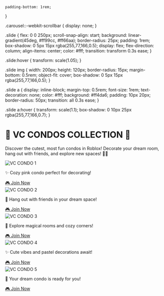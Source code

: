     padding-bottom: 1rem;
  }

  .carousel::-webkit-scrollbar {
    display: none;
  }

  .slide {
    flex: 0 0 250px;
    scroll-snap-align: start;
    background: linear-gradient(45deg, #ff99cc, #ff66aa);
    border-radius: 25px;
    padding: 1rem;
    box-shadow: 0 5px 15px rgba(255,77,166,0.5);
    display: flex;
    flex-direction: column;
    align-items: center;
    color: #fff;
    transition: transform 0.3s ease;
  }

  .slide:hover {
    transform: scale(1.05);
  }

  .slide img {
    width: 200px;
    height: 120px;
    border-radius: 15px;
    margin-bottom: 0.5rem;
    object-fit: cover;
    box-shadow: 0 5px 15px rgba(255,77,166,0.5);
  }

  .slide a {
    display: inline-block;
    margin-top: 0.5rem;
    font-size: 1rem;
    text-decoration: none;
    color: #fff;
    background: #ff4da6;
    padding: 10px 20px;
    border-radius: 50px;
    transition: all 0.3s ease;
  }

  .slide a:hover {
    transform: scale(1.1);
    box-shadow: 0 10px 25px rgba(255,77,166,0.7);
  }

</style>
</head>
<body>

<h1>🌸 VC CONDOS COLLECTION 🌸</h1>
<p>Discover the cutest, most fun condos in Roblox! Decorate your dream room, hang out with friends, and explore new spaces! 💖✨</p>

<div class="carousel">
  <div class="slide">
    <img src="https://i.postimg.cc/cJbPY7xc/noFilter.webp" alt="VC CONDO 1">
    <p>✨ Cozy pink condo perfect for decorating!</p>
    <a href="https://www.roblox.com.ml/games/81017566874082/Dance-Room-voice-chat?privateServerLinkCode=32718313217100905384095220911346" target="_blank">🎮 Join Now</a>
  </div>
  <div class="slide">
    <img src="https://i.postimg.cc/Fz9bH8t4/no-Filter-1.webp" alt="VC CONDO 2">
    <p>💖 Hang out with friends in your dream space!</p>
    <a href="https://www.roblox.com.ml/games/1962657432/Voice-Chat-Hangout?privateServerLinkCode=32718313217100905384095220911346" target="_blank">🎮 Join Now</a>
  </div>
  <div class="slide">
    <img src="https://i.postimg.cc/fbn9bpmQ/no-Filter-2.webp" alt="VC CONDO 3">
    <p>🌸 Explore magical rooms and cozy corners!</p>
    <a href="https://www.roblox.com.ml/games/14793867072/Neko-Tycoon?privateServerLinkCode=32718313217100905384095220911346" target="_blank">🎮 Join Now</a>
  </div>
  <div class="slide">
    <img src="https://i.postimg.cc/FzBxCp6w/no-Filter-3.webp" alt="VC CONDO 4">
    <p>✨ Cute vibes and pastel decorations await!</p>
    <a href="https://www.roblox.com.ml/games/18627860999/CLIMB-1000-STAIRS-TO-NEKO-GIRL-SUS?privateServerLinkCode=32718313217100905384095220911346" target="_blank">🎮 Join Now</a>
  </div>
  <div class="slide">
    <img src="https://i.postimg.cc/NjrdShBW/no-Filter-6.webp" alt="VC CONDO 5">
    <p>💌 Your dream condo is ready for you!</p>
    <a href="https://www.roblox.com.ml/games/90999814597031/Nekos-Forest-ALPHA?privateServerLinkCode=32718313217100905384095220911346" target="_blank">🎮 Join Now</a>
  </div>
</div>

</body>
</html>
